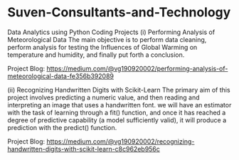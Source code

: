# Suven-Consultants-and-Technology
Data Analytics using Python Coding Projects
(i) Performing Analysis of Meteorological Data
The main objective is to perform data cleaning, perform analysis for testing the Influences of Global Warming on temperature and humidity, and finally put forth a conclusion.

Project Blog: https://medium.com/@vg190920002/performing-analysis-of-meteorological-data-fe356b392089

(ii) Recognizing Handwritten Digits with Scikit-Learn
The primary aim of this project involves predicting a numeric value, and then reading and interpreting an image that uses a handwritten font. we will have an estimator with the task of learning through a fit() function, and once it has reached a degree of predictive capability (a model sufficiently valid), it will produce a prediction with the predict() function.

Project Blog: https://medium.com/@vg190920002/recognizing-handwritten-digits-with-scikit-learn-c8c962eb956c
